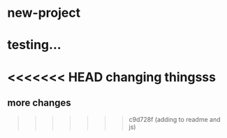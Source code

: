 # new-project

# testing...

<<<<<<< HEAD
changing thingsss
=======

## more changes
>>>>>>> c9d728f (adding to readme and js)
